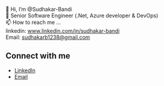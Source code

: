 👋 Hi, I’m @Sudhakar-Bandi \
👀 Senior Software Engineer (.Net, Azure developer & DevOps) \
📫 How to reach me ... \
linkedin: www.linkedin.com/in/sudhakar-bandi \
Email: sudhakarb1238@gmail.com 

## Connect with me
- [LinkedIn](https://www.linkedin.com/in/sudhakar-bandi)
- [Email](mailto:sudhakarb1238@gmail.com) 


